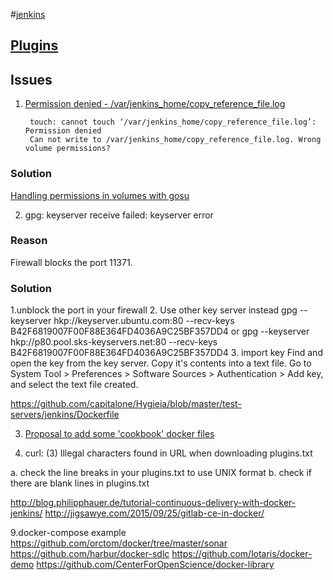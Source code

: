 #[jenkins](https://hub.docker.com/r/library/jenkins/)

## [Plugins]( https://wiki.jenkins-ci.org/display/JENKINS/Plugins)

## Issues
1. [Permission denied - /var/jenkins_home/copy_reference_file.log](https://github.com/jenkinsci/docker/issues/177)

		touch: cannot touch ‘/var/jenkins_home/copy_reference_file.log’: Permission denied
		Can not write to /var/jenkins_home/copy_reference_file.log. Wrong volume permissions?
		
### Solution  
[Handling permissions in volumes with gosu](https://github.com/jenkinsci/docker/issues/158)		
		
2. gpg: keyserver receive failed: keyserver error
### Reason
Firewall blocks the port 11371.
### Solution
1.unblock the port in your firewall
2. Use other key server instead
   gpg --keyserver hkp://keyserver.ubuntu.com:80 --recv-keys B42F6819007F00F88E364FD4036A9C25BF357DD4
   or 
   gpg --keyserver hkp://p80.pool.sks-keyservers.net:80 --recv-keys B42F6819007F00F88E364FD4036A9C25BF357DD4
3. import key
Find and open the key from the key server.
Copy it's contents into a text file.
Go to System Tool > Preferences > Software Sources > Authentication > Add key, and select the text file created.


https://github.com/capitalone/Hygieia/blob/master/test-servers/jenkins/Dockerfile

3. [Proposal to add some 'cookbook' docker files](https://github.com/jenkinsci/docker/issues/208)	

4. curl: (3) Illegal characters found in URL when downloading plugins.txt

a. check the line breaks in your plugins.txt to use UNIX format
b. check if there are blank lines in plugins.txt


http://blog.philipphauer.de/tutorial-continuous-delivery-with-docker-jenkins/
http://jigsawye.com/2015/09/25/gitlab-ce-in-docker/	
		
		

9.docker-compose example
https://github.com/orctom/docker/tree/master/sonar
https://github.com/harbur/docker-sdlc
https://github.com/lotaris/docker-demo
https://github.com/CenterForOpenScience/docker-library
